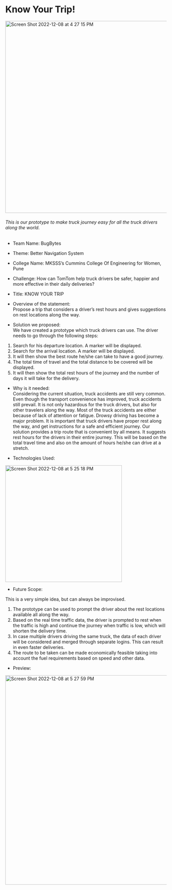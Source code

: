 # Know Your Trip!

<img width="599" alt="Screen Shot 2022-12-08 at 4 27 15 PM" src="https://user-images.githubusercontent.com/94922120/206430472-85be6691-3863-4632-a44d-48ad4ef2ddb5.png">

###### This is our prototype to make truck journey easy for all the truck drivers along the world.
* Team Name:  BugBytes
* Theme: Better Navigation System 
* College Name:  MKSSS’s Cummins College Of Engineering for Women, Pune
* Challenge: How can TomTom help truck drivers be safer, happier and more effective in their daily deliveries?
* Title:  KNOW YOUR TRIP
* Overview of the statement:<br/>
Propose a trip that considers a driver’s rest hours and gives suggestions on rest locations along the way.

* Solution we proposed:</br>
We have created a prototype which truck drivers can use. The driver needs to go through the following steps:<br/>
1. Search for his departure location. A marker will be displayed.
2. Search for the arrival location. A marker will be displayed.
3. It will then show the best route he/she can take to have a good journey.
4. The total time of travel and the total distance to be covered will be displayed.
5. It will then show the total rest hours of the journey and the number of days it will take for the delivery.

* Why is it needed: </br>
Considering the current situation, truck accidents are still very common. Even though the transport convenience has improved, truck accidents still prevail. It is not only hazardous for the truck drivers, but also for other travelers along the way. Most of the truck accidents are either because of lack of attention or fatigue. Drowsy driving has become a major problem. It is important that truck drivers have proper rest along the way, and get instructions for a safe and efficient journey.
Our solution provides a trip route that is convenient by all means. It suggests rest hours for the drivers in their entire journey. This will be based on the total travel time and also on the amount of hours he/she can drive at a stretch. </br>

 


* Technologies Used: <br/>
<img width="364" alt="Screen Shot 2022-12-08 at 5 25 18 PM" src="https://user-images.githubusercontent.com/94922120/206441346-8e2f276f-bdbb-4b02-a5d5-5ecd530f6019.png">

* Future Scope: 

This is a very simple idea, but can always be improvised. </br>
1. The prototype can be used to prompt the driver about the rest locations available all along the way. 
2. Based on the real time traffic data, the driver is prompted to rest when the traffic is high and continue the journey when traffic is low, which will shorten the delivery time.
3. In case multiple drivers driving the same truck, the data of each driver will be considered and merged through separate logins. This can result in even faster deliveries.
4. The route to be taken can be made economically feasible taking into account the fuel requirements based on speed and other data. 
 

* Preview: <br/>
<img width="653" alt="Screen Shot 2022-12-08 at 5 27 59 PM" src="https://user-images.githubusercontent.com/94922120/206441827-4d319fa3-d400-4b6b-987a-a1634aead28f.png">





